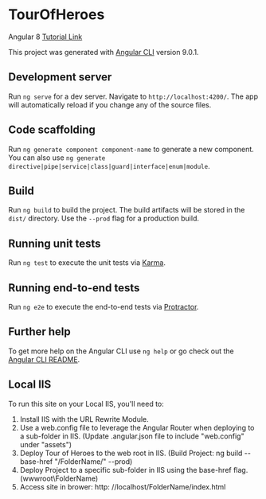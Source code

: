 # TourOfHeroes

Angular 8 [Tutorial Link ](https://angular.io/tutorial)

This project was generated with [Angular CLI](https://github.com/angular/angular-cli) version 9.0.1.

## Development server

Run `ng serve` for a dev server. Navigate to `http://localhost:4200/`. The app will automatically reload if you change any of the source files.

## Code scaffolding

Run `ng generate component component-name` to generate a new component. You can also use `ng generate directive|pipe|service|class|guard|interface|enum|module`.

## Build

Run `ng build` to build the project. The build artifacts will be stored in the `dist/` directory. Use the `--prod` flag for a production build.

## Running unit tests

Run `ng test` to execute the unit tests via [Karma](https://karma-runner.github.io).

## Running end-to-end tests

Run `ng e2e` to execute the end-to-end tests via [Protractor](http://www.protractortest.org/).

## Further help

To get more help on the Angular CLI use `ng help` or go check out the [Angular CLI README](https://github.com/angular/angular-cli/blob/master/README.md).

## Local IIS 

To run this site on your Local IIS, you'll need to:
1.  Install IIS with the URL Rewrite Module.
2.  Use a web.config file to leverage the Angular Router when deploying to a sub-folder in IIS. (Update .angular.json file to include "web.config" under "assets")
3.  Deploy Tour of Heroes to the web root in IIS. (Build Project: ng build --base-href "/FolderName/" --prod)
4.  Deploy Project to a specific sub-folder in IIS using the base-href flag. (wwwroot\FolderName)
5.  Access site in brower: http: //localhost/FolderName/index.html
